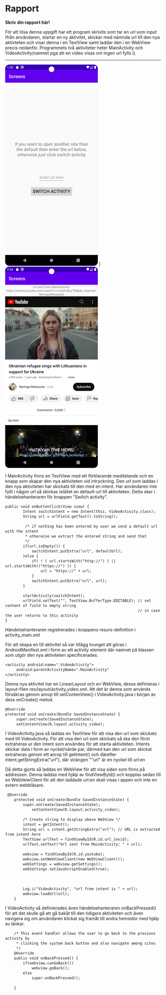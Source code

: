 
# Rapport

**Skriv din rapport här!**


För att lösa denna uppgift har ett program skrivits som tar en url som input ifrån användaren, startar en ny aktivitet, skickar med nämnda url till den nya aktivteten och visar denna i en TextView samt laddar den i en WebView precis nedanför. Programmets två aktiviteter heter MainActivity och VideoActivity(namnet pga att en video visas om ingen url fylls i). 

------------------------
![](first_activity.png) | ![](second_activity_with_default_url.png)



I MainActivity finns en TextView med ett förklarande meddelande och en knapp som skapar den nya aktiviteten vid intryckning. Den url som laddas i den nya aktiviteten har skickats till den med en intent. Har användaren inte fyllt i någon url så skickas istället en default-url till aktiviteten. Detta sker i händelsehanteraren för knappen "Switch activity".   

```
public void onButtonClick(View view) {
        Intent switchIntent = new Intent(this, VideoActivity.class);
        String url = urlField.getText().toString();
		
		 /* if nothing has been entered by user we send a default url with the intent
         * otherwise we extract the entered string and send that 
         */
        if(url.isEmpty()) {
            switchIntent.putExtra("url", defaultUrl);
        }else {
            if( ! ( url.startsWith("http://") ) || url.startsWith(("https://") )) {
                url = "https://" + url;
            }
            switchIntent.putExtra("url", url);
        }
      
        startActivity(switchIntent);
        urlField.setText("", TextView.BufferType.EDITABLE); // set content of field to empty string
                                                            // in case the user returns to this activity
}
```        

Händelsehanteraren registrerades i knappens resurs-definition i activity_main.xml

För att skapa en till aktivitet så var tillägg tvunget att göras i AndroidManifest.xml i form av ett activity element där namnet på klassen som utgör den nya aktiviteten specificerades. 

```
<activity android:name=".VideoActivity">
     android:parentActivityName=".MainActivity"
</activity>
```

Denna nya aktivitet har en LinearLayout och en WebView, dessa definieras i layout-filen res/layout/activity_video.xml. Att det är denna som används försäkras genom anrop till setContenView() i VideoActivity.java i början av dess onCreate() metod. 

```
@Override
protected void onCreate(Bundle SavedInstanceState) {
     super.onCreate(SavedInstanceState);
     setContentView(R.layout.activity_video);
```
            
I VideoActivity.java så laddas en TextView för att visa den url som skickats med till VideoActivity. För att visa den url som skickats så ska den först extraheras ur den intent som användes för att starta aktiviteten. Intents skickar data i form av nyckel/värde par, därmed kan den url som skickat extraheras genom ett anrop till getIntent() och därefter intent.getStringExtra("url"), där strängen ""url" är en nyckel till url:en 

Då detta gjorts så laddas en WebView för att visa sidan som finns på addressen. Denna laddas med hjälp av findViewById() och kopplas sedan till en  WebVeiwClient för att den laddade url:en skall visas i appen och inte en extern webbläsare.  

```
 @Override
    protected void onCreate(Bundle SavedInstanceState) {
        super.onCreate(SavedInstanceState);
            setContentView(R.layout.activity_video);

        /* Create string to display above WebView */
        intent = getIntent();
        String url = intent.getStringExtra("url"); // URL is extracted from intent here
        TextView urlText = findViewById(R.id.url_invid);
        urlText.setText("Url sent from MainActivity: " + url);

        webview = findViewById(R.id.youtube);
        webview.setWebViewClient(new WebViewClient());
        webSettings = webview.getSettings();
        webSettings.setJavaScriptEnabled(true);



        Log.i("VideoActivity", "url from intent is " + url);
        webview.loadUrl(url);
    }
```




I VideoActivity så definierades även händelsehanteraren onBackPressed() för att det skulle gå att gå bakåt till den tidigare aktiviteten och även navigera sig om användaren klickat sig framåt till andra hemsidor med hjälp av länkar. 

```
    /* This event handler allows the user to go back to the previous activity by
     * clicking the system back button and also navigate among sites
     */
    @Override
    public void onBackPressed() {
        if(webview.canGoBack())
            webview.goBack();
        else
            super.onBackPressed();

    } 
```
    